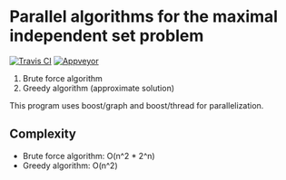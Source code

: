 # Parallel algorithms for the maximal independent set problem 

[![Travis CI](https://travis-ci.org/DjGorillaz/maximum-independent-set-parallel.svg?branch=develop)](https://travis-ci.org/DjGorillaz/maximum-independent-set-parallel) [![Appveyor](https://ci.appveyor.com/api/projects/status/github/djgorillaz/maximum-independent-set-parallel?branch=develop&svg=true)](https://ci.appveyor.com/project/DjGorillaz/maximum-independent-set-parallel)

1. Brute force algorithm
2. Greedy algorithm (approximate solution)

This program uses boost/graph and boost/thread for parallelization.

## Complexity

* Brute force algorithm: O(n^2 * 2^n)
* Greedy algorithm: O(n^2)
